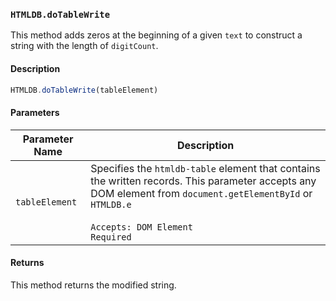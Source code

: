 ### `HTMLDB.doTableWrite`

This method adds zeros at the beginning of a given `text` to construct a string with the length of `digitCount`.

#### Description

```javascript
HTMLDB.doTableWrite(tableElement)
```

#### Parameters

| Parameter Name             | Description                               |
| -------------------------- | ----------------------------------------- |
| `tableElement` | Specifies the `htmldb-table` element that contains the written records. This parameter accepts any DOM element from `document.getElementById` or `HTMLDB.e`<br><br>`Accepts: DOM Element`<br>`Required` |

#### Returns

This method returns the modified string.